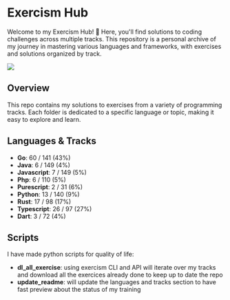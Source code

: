 # **Exercism Hub**

Welcome to my Exercism Hub! 🚀 Here, you'll find solutions to coding challenges across multiple tracks. This repository is a personal archive of my journey in mastering various languages and frameworks, with exercises and solutions organized by track.

![](https://media1.tenor.com/m/zk6OuE-RGngAAAAC/midoriya-izuku-anime-stud.gif)

## **Overview**

This repo contains my solutions to exercises from a variety of programming tracks. Each folder is dedicated to a specific language or topic, making it easy to explore and learn.

## **Languages & Tracks**

- **Go**: 60 / 141 (43%)
- **Java**: 6 / 149 (4%)
- **Javascript**: 7 / 149 (5%)
- **Php**: 6 / 110 (5%)
- **Purescript**: 2 / 31 (6%)
- **Python**: 13 / 140 (9%)
- **Rust**: 17 / 98 (17%)
- **Typescript**: 26 / 97 (27%)
- **Dart**: 3 / 72 (4%)

## **Scripts**

I have made python scripts for quality of life:
- **dl_all_exercise**: using exercism CLI and API will iterate over my tracks and download all the exercices already done to keep up to date the repo
- **update_readme**: will update the languages and tracks section to have fast preview about the status of my training



